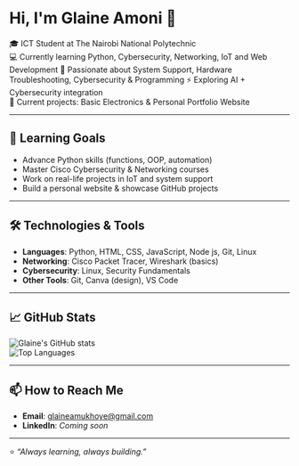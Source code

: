 # Hi, I'm Glaine Amoni 👋  

🎓 ICT Student at The Nairobi National Polytechnic  
💻 Currently learning Python, Cybersecurity, Networking, IoT  and Web Development
🔐 Passionate about System Support, Hardware Troubleshooting, Cybersecurity & Programming
⚡ Exploring AI + Cybersecurity integration  
📂 Current projects: Basic Electronics & Personal Portfolio Website  

---

## 🔭 Learning Goals
- Advance Python skills (functions, OOP, automation)  
- Master Cisco Cybersecurity & Networking courses  
- Work on real-life projects in IoT and system support  
- Build a personal website & showcase GitHub projects  

---

## 🛠️ Technologies & Tools
- **Languages**: Python, HTML, CSS, JavaScript, Node js, Git, Linux
- **Networking**: Cisco Packet Tracer, Wireshark (basics)  
- **Cybersecurity**: Linux, Security Fundamentals  
- **Other Tools**: Git, Canva (design), VS Code  

---

## 📈 GitHub Stats  
![Glaine's GitHub stats](https://github-readme-stats.vercel.app/api?username=GlaineAmoni&show_icons=true&theme=radical)  
![Top Languages](https://github-readme-stats.vercel.app/api/top-langs/?username=GlaineAmoni&layout=compact&theme=radical)  

---

## 📫 How to Reach Me  
- **Email**: glaineamukhoye@gmail.com  
- **LinkedIn**: *Coming soon*  

---

⭐ *“Always learning, always building.”*  

